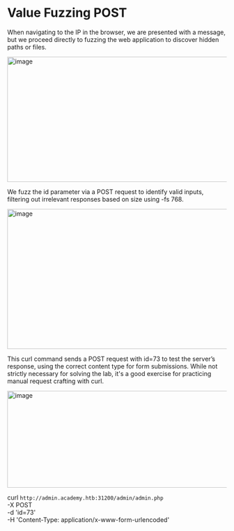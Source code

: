# Value Fuzzing POST

When navigating to the IP in the browser, we are presented with a message, but we proceed directly to fuzzing the web application to discover hidden paths or files.

<img width="1047" height="287" alt="image" src="https://github.com/user-attachments/assets/6c496c56-597f-4c7f-885d-44dd2ac8ecee" />

We fuzz the id parameter via a POST request to identify valid inputs, filtering out irrelevant responses based on size using -fs 768.

<img width="882" height="321" alt="image" src="https://github.com/user-attachments/assets/04606335-116e-40ed-92e2-5a21afe03b01" />

This curl command sends a POST request with id=73 to test the server’s response, using the correct content type for form submissions. While not strictly necessary for solving the lab, it's a good exercise for practicing manual request crafting with curl.

<img width="788" height="222" alt="image" src="https://github.com/user-attachments/assets/4d1cac03-5855-4416-847c-271f78b11b07" />

curl `http://admin.academy.htb:31200/admin/admin.php` \
-X POST \
-d 'id=73' \
-H 'Content-Type: application/x-www-form-urlencoded'
